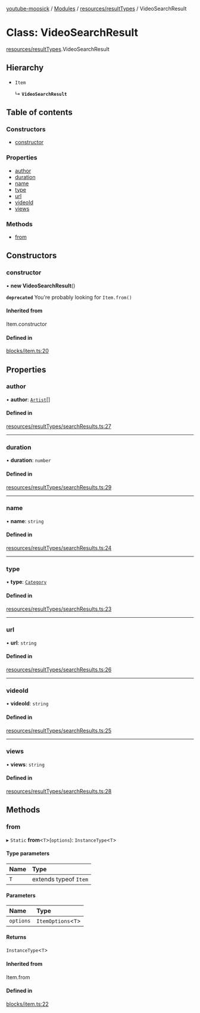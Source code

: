 [youtube-moosick](../README.md) / [Modules](../modules.md) / [resources/resultTypes](../modules/resources_resultTypes.md) / VideoSearchResult

# Class: VideoSearchResult

[resources/resultTypes](../modules/resources_resultTypes.md).VideoSearchResult

## Hierarchy

- `Item`

  ↳ **`VideoSearchResult`**

## Table of contents

### Constructors

- [constructor](resources_resultTypes.VideoSearchResult.md#constructor)

### Properties

- [author](resources_resultTypes.VideoSearchResult.md#author)
- [duration](resources_resultTypes.VideoSearchResult.md#duration)
- [name](resources_resultTypes.VideoSearchResult.md#name)
- [type](resources_resultTypes.VideoSearchResult.md#type)
- [url](resources_resultTypes.VideoSearchResult.md#url)
- [videoId](resources_resultTypes.VideoSearchResult.md#videoid)
- [views](resources_resultTypes.VideoSearchResult.md#views)

### Methods

- [from](resources_resultTypes.VideoSearchResult.md#from)

## Constructors

### constructor

• **new VideoSearchResult**()

**`deprecated`** You're probably looking for `Item.from()`

#### Inherited from

Item.constructor

#### Defined in

[blocks/item.ts:20](https://github.com/EvasiveXkiller/youtube-moosick/blob/7f2abd0/src/blocks/item.ts#L20)

## Properties

### author

• **author**: [`Artist`](resources_generalTypes.Artist.md)[]

#### Defined in

[resources/resultTypes/searchResults.ts:27](https://github.com/EvasiveXkiller/youtube-moosick/blob/7f2abd0/src/resources/resultTypes/searchResults.ts#L27)

___

### duration

• **duration**: `number`

#### Defined in

[resources/resultTypes/searchResults.ts:29](https://github.com/EvasiveXkiller/youtube-moosick/blob/7f2abd0/src/resources/resultTypes/searchResults.ts#L29)

___

### name

• **name**: `string`

#### Defined in

[resources/resultTypes/searchResults.ts:24](https://github.com/EvasiveXkiller/youtube-moosick/blob/7f2abd0/src/resources/resultTypes/searchResults.ts#L24)

___

### type

• **type**: [`Category`](../enums/enums.Category.md)

#### Defined in

[resources/resultTypes/searchResults.ts:23](https://github.com/EvasiveXkiller/youtube-moosick/blob/7f2abd0/src/resources/resultTypes/searchResults.ts#L23)

___

### url

• **url**: `string`

#### Defined in

[resources/resultTypes/searchResults.ts:26](https://github.com/EvasiveXkiller/youtube-moosick/blob/7f2abd0/src/resources/resultTypes/searchResults.ts#L26)

___

### videoId

• **videoId**: `string`

#### Defined in

[resources/resultTypes/searchResults.ts:25](https://github.com/EvasiveXkiller/youtube-moosick/blob/7f2abd0/src/resources/resultTypes/searchResults.ts#L25)

___

### views

• **views**: `string`

#### Defined in

[resources/resultTypes/searchResults.ts:28](https://github.com/EvasiveXkiller/youtube-moosick/blob/7f2abd0/src/resources/resultTypes/searchResults.ts#L28)

## Methods

### from

▸ `Static` **from**<`T`\>(`options`): `InstanceType`<`T`\>

#### Type parameters

| Name | Type |
| :------ | :------ |
| `T` | extends typeof `Item` |

#### Parameters

| Name | Type |
| :------ | :------ |
| `options` | `ItemOptions`<`T`\> |

#### Returns

`InstanceType`<`T`\>

#### Inherited from

Item.from

#### Defined in

[blocks/item.ts:22](https://github.com/EvasiveXkiller/youtube-moosick/blob/7f2abd0/src/blocks/item.ts#L22)
